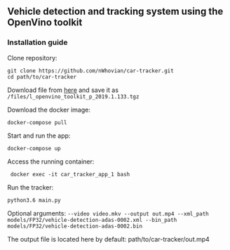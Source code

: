 ## Vehicle detection and tracking system using the OpenVino toolkit

### Installation guide

Clone repository:
```
git clone https://github.com/nWhovian/car-tracker.git
cd path/to/car-tracker
```
Download file from [here](https://drive.google.com/uc?export=download&id=1ciX7cHqCh8lLFYI0HKkhC3r_fMirrlKk) and save it as
```/files/l_openvino_toolkit_p_2019.1.133.tgz```

Download the docker image:
```
docker-compose pull
```
Start and run the app:
```
docker-compose up
```
Access the running container:
```
 docker exec -it car_tracker_app_1 bash
```
Run the tracker:
```
python3.6 main.py 
```
Optional arguments: ```--video video.mkv --output out.mp4 --xml_path models/FP32/vehicle-detection-adas-0002.xml --bin_path models/FP32/vehicle-detection-adas-0002.bin```

The output file is located here by default: path/to/car-tracker/out.mp4
